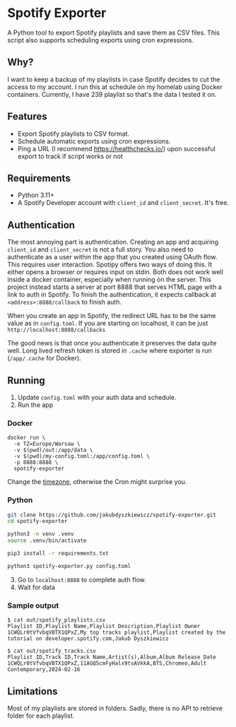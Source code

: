 # Spotify Exporter

A Python tool to export Spotify playlists and save them as CSV files. This script also supports scheduling exports using cron expressions.

## Why?
I want to keep a backup of my playlists in case Spotify decides to cut the access to my account.
I run this at schedule on my homelab using Docker containers.
Currently, I have 239 playlist so that's the data I tested it on.

## Features
- Export Spotify playlists to CSV format.
- Schedule automatic exports using cron expressions.
- Ping a URL (I recommend https://healthchecks.io/) upon successful export to track if script works or not

## Requirements
- Python 3.11+
- A Spotify Developer account with `client_id` and `client_secret`. It's free.

## Authentication
The most annoying part is authentication. Creating an app and acquiring `client_id` and `client_secret` is not a full story.
You also need to authenticate as a user within the app that you created using OAuth flow. This requires user interaction.
Spotipy offers two ways of doing this. It either opens a browser or requires input on stdin.
Both does not work well inside a docker container, especially when running on the server.
This project instead starts a server at port 8888 that serves HTML page with a link to auth in Spotify.
To finish the authentication, it expects callback at `<address>:8888/callback` to finish auth.

When you create an app in Spotify, the redirect URL has to be the same value as in `config.toml`.
If you are starting on localhost, it can be just `http://localhost:8888/callbacks`

The good news is that once you authenticate it preserves the data quite well.
Long lived refresh token is stored in `.cache` where exporter is run (`/app/.cache` for Docker).

## Running
1) Update `config.toml` with your auth data and schedule.
2) Run the app
### Docker
```
docker run \
  -e TZ=Europe/Warsaw \
  -v $(pwd)/out:/app/data \
  -v $(pwd)/my-config.toml:/app/config.toml \
  -p 8888:8888 \
  spotify-exporter
```
Change the [timezone](https://en.wikipedia.org/wiki/List_of_tz_database_time_zones), otherwise the Cron might surprise you.

### Python
```bash
git clone https://github.com/jakubdyszkiewicz/spotify-exporter.git
cd spotify-exporter

python3 -m venv .venv
source .venv/bin/activate

pip3 install -r requirements.txt

python3 spotify-exporter.py config.toml
```

3) Go to `localhost:8888` to complete auth flow.
4) Wait for data
### Sample output
```
$ cat out/spotify_playlists.csv
Playlist ID,Playlist Name,Playlist Description,Playlist Owner
1CWQLr0tVfvbqVBTX1QPxZ,My top tracks playlist,Playlist created by the tutorial on developer.spotify.com,Jakub Dyszkiewicz

$ cat out/spotify_tracks.csv
Playlist ID,Track ID,Track Name,Artist(s),Album,Album Release Date
1CWQLr0tVfvbqVBTX1QPxZ,11AGQ5cmFyHalx9tsAVkkA,BTS,Chromeo,Adult Contemporary,2024-02-16
```

## Limitations
Most of my playlists are stored in folders. Sadly, there is no API to retrieve folder for each playlist.  